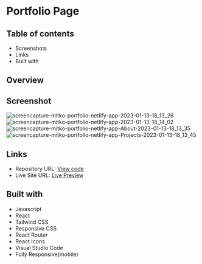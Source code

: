 # Portfolio Page



## Table of contents
- Screenshots
- Links
- Built with

## Overview
## Screenshot
![screencapture-mitko-portfolio-netlify-app-2023-01-13-18_13_26](https://user-images.githubusercontent.com/107273888/212379246-16fbfe8e-ae06-43ce-ac24-e884d7010e2e.png)
![screencapture-mitko-portfolio-netlify-app-2023-01-13-18_14_02](https://user-images.githubusercontent.com/107273888/212379271-94878de1-7019-4aee-b994-30265922af78.png)
![screencapture-mitko-portfolio-netlify-app-About-2023-01-13-18_13_35](https://user-images.githubusercontent.com/107273888/212379298-7ef6dede-688b-4d76-a262-f3ed54d57179.png)
![screencapture-mitko-portfolio-netlify-app-Projects-2023-01-13-18_13_45](https://user-images.githubusercontent.com/107273888/212379307-de8422ee-1a3c-496d-a493-b800b6a30bdf.png)


## Links 
- Repository URL: [View code](https://github.com/devemit/Portfolio-Page)
- Live Site URL: [Live Preview](https://mitko-portfolio.netlify.app/)

## Built with
- Javascript
- React
- Tailwind CSS
- Responsive CSS
- React Router
- React Icons
- Visual Studio Code
- Fully Responsive(mobile)
